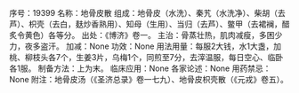 序号：19399
名称：地骨皮散
组成：地骨皮（水洗）、秦艽（水洗净）、柴胡（去芦）、枳壳（去白，麸炒香熟用）、知母（生用）、当归（去芦）、鳖甲（去裙襕，醋炙令黄色）各等分。
出处：《博济》卷一。
主治：骨蒸壮热，肌肉减瘦，多困少力，夜多盗汗。
加减：None
功效：None
用法用量：每服2大钱，水1大盏，加桃、柳枝头各7个，生姜3片，乌梅1个，同煎至7分，去滓温服，每日空心、临卧各1服。
制备方法：上为末。
临床应用：None
各家论述：None
用药禁忌：None
附注：地骨皮汤（《圣济总录》卷一七九）、地骨皮枳壳散（《元戎》卷五）。
